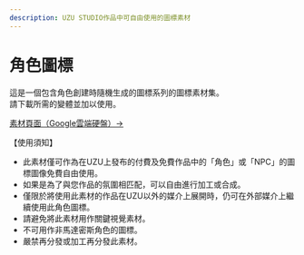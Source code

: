 ```yaml
---
description: UZU STUDIO作品中可自由使用的圖標素材
---
```


# 角色圖標

這是一個包含角色創建時隨機生成的圖標系列的圖標素材集。\
請下載所需的變體並加以使用。

[素材頁面（Google雲端硬盤）→](https://drive.google.com/drive/folders/15Bw\_ejFrXiPR2HMJLVaVgUsOSzPibkE3?usp=sharing)



【使用須知】

* 此素材僅可作為在UZU上發布的付費及免費作品中的「角色」或「NPC」的圖標圖像免費自由使用。
* 如果是為了與您作品的氛圍相匹配，可以自由進行加工或合成。
* 僅限於將使用此素材的作品在UZU以外的媒介上展開時，仍可在外部媒介上繼續使用此角色圖標。
* 請避免將此素材用作關鍵視覺素材。
* 不可用作非馬達密斯角色的圖標。
* 嚴禁再分發或加工再分發此素材。